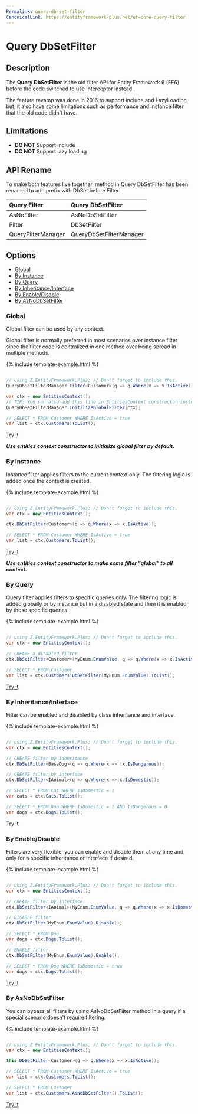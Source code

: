 ```yaml
---
Permalink: query-db-set-filter
CanonicalLink: https://entityframework-plus.net/ef-core-query-filter
---
```


# Query DbSetFilter

## Description

The **Query DbSetFilter** is the old filter API for Entity Framework 6 (EF6) before the code switched to use Interceptor instead.

The feature revamp was done in 2016 to support include and LazyLoading but, it also have some limitations such as performance and instance filter that the old code didn't have.

## Limitations

 - **DO NOT** Support include
 - **DO NOT** Support lazy loading

## API Rename

To make both features live together, method in Query DbSetFilter has been renamed to add prefix with DbSet before Filter.

|Query Filter	|Query DbSetFilter |
|:------------- |:---------------- |
|AsNoFilter	|AsNoDbSetFilter|
|Filter	|DbSetFilter|
|QueryFilterManager	|QueryDbSetFilterManager|

## Options

 - [Global](#global)
 - [By Instance](#by-instance)
 - [By Query](#by-query)
 - [By Inheritance/Interface](#by-inheritanceinterface)
 - [By Enable/Disable](#by-enabledisable)
 - [By AsNoDbSetFilter](#by-asnodbsetfilter)
 
### Global

Global filter can be used by any context.

Global filter is normally preferred in most scenarios over instance filter since the filter code is centralized in one method over being spread in multiple methods.

{% include template-example.html %} 
```csharp

// using Z.EntityFramework.Plus; // Don't forget to include this.
QueryDbSetFilterManager.Filter<Customer>(q => q.Where(x => x.IsActive));

var ctx = new EntitiesContext();
// TIP: You can also add this line in EntitiesContext constructor instead
QueryDbSetFilterManager.InitilizeGlobalFilter(ctx);

// SELECT * FROM Customer WHERE IsActive = true
var list = ctx.Customers.ToList();

```
[Try it](https://dotnetfiddle.net/HijoZX)

***Use entities context constructor to initialize global filter by default.***

### By Instance

Instance filter applies filters to the current context only. The filtering logic is added once the context is created.

{% include template-example.html %} 
```csharp

// using Z.EntityFramework.Plus; // Don't forget to include this.
var ctx = new EntitiesContext();

ctx.DbSetFilter<Customer>(q => q.Where(x => x.IsActive));

// SELECT * FROM Customer WHERE IsActive = true
var list = ctx.Customers.ToList();

```
[Try it](https://dotnetfiddle.net/3Xz39f)

***Use entities context constructor to make some filter "global" to all context.***

### By Query

Query filter applies filters to specific queries only. The filtering logic is added globally or by instance but in a disabled state and then it is enabled by these specific queries.

{% include template-example.html %} 
```csharp

// using Z.EntityFramework.Plus; // Don't forget to include this.
var ctx = new EntitiesContext();

// CREATE a disabled filter
ctx.DbSetFilter<Customer>(MyEnum.EnumValue, q => q.Where(x => x.IsActive), false);

// SELECT * FROM Customer
var list = ctx.Customers.DbSetFilter(MyEnum.EnumValue).ToList();

```
[Try it](https://dotnetfiddle.net/XmtVWN)

### By Inheritance/Interface

Filter can be enabled and disabled by class inheritance and interface.

{% include template-example.html %} 
```csharp

// using Z.EntityFramework.Plus; // Don't forget to include this.
var ctx = new EntitiesContext();

// CREATE filter by inheritance
ctx.DbSetFilter<BaseDog>(q => q.Where(x => !x.IsDangerous));

// CREATE filter by interface
ctx.DbSetFilter<IAnimal>(q => q.Where(x => x.IsDomestic));

// SELECT * FROM Cat WHERE IsDomestic = 1
var cats = ctx.Cats.ToList();

// SELECT * FROM Dog WHERE IsDomestic = 1 AND IsDangerous = 0
var dogs = ctx.Dogs.ToList();

```
[Try it](https://dotnetfiddle.net/flFnBf)

### By Enable/Disable

Filters are very flexible, you can enable and disable them at any time and only for a specific inheritance or interface if desired.

{% include template-example.html %} 
```csharp

// using Z.EntityFramework.Plus; // Don't forget to include this.
var ctx = new EntitiesContext();

// CREATE filter by interface
ctx.DbSetFilter<IAnimal>(MyEnum.EnumValue, q => q.Where(x => x.IsDomestic))

// DISABLE filter
ctx.DbSetFilter(MyEnum.EnumValue).Disable();

// SELECT * FROM Dog
var dogs = ctx.Dogs.ToList(); 

// ENABLE filter
ctx.DbSetFilter(MyEnum.EnumValue).Enable();

// SELECT * FROM Dog WHERE IsDomestic = true
var dogs = ctx.Dogs.ToList();

```
[Try it](https://dotnetfiddle.net/girbYB)

### By AsNoDbSetFilter

You can bypass all filters by using AsNoDbSetFilter method in a query if a special scenario doesn't require filtering.

{% include template-example.html %} 
```csharp

// using Z.EntityFramework.Plus; // Don't forget to include this.
var ctx = new EntitiesContext();

this.DbSetFilter<Customer>(q => q.Where(x => x.IsActive));

// SELECT * FROM Customer WHERE IsActive = true
var list = ctx.Customers.ToList();

// SELECT * FROM Customer
var list = ctx.Customers.AsNoDbSetFilter().ToList();

```
[Try it](https://dotnetfiddle.net/ZIA1kt)


